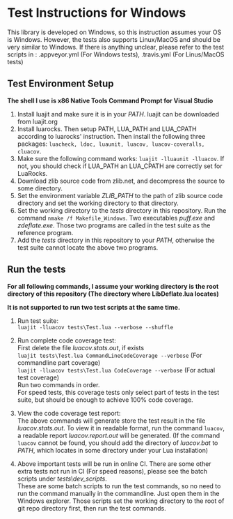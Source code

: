 # Test Instructions for Windows

This library is developed on Windows, so this instruction assumes your OS is
Windows. However, the tests also supports Linux/MacOS and should be very similar
to Windows. If there is anything unclear, please refer to the test scripts
in : .appveyor.yml (For Windows tests), .travis.yml (For Linus/MacOS tests)

## Test Environment Setup

**The shell I use is x86 Native Tools Command Prompt for Visual  Studio**

1. Install luajit and make sure it is in your *PATH*. luajit can be downloaded from luajit.org
2. Install luarocks. Then setup PATH, LUA_PATH and LUA_CPATH according to luarocks' instruction. Then install the following three packages:
`luacheck, ldoc, luaunit, luacov, luacov-coveralls, cluacov`.
3. Make sure the following command works: `luajit -lluaunit -lluacov`. If not,
you should check if LUA_PATH an LUA_CPATH are correctly set for LuaRocks.
4. Download zlib source code from zlib.net, and decompress the source to some directory.
5. Set the environment variable *ZLIB_PATH* to the path of zlib source code directory and set the working directory to that directory.
6. Set the working directory to the *tests* directory in this repository. Run the command `nmake /f Makefile_Windows`. Two executables *puff.exe* and *zdeflate.exe*. Those two programs are called in the test suite as the reference program.
7. Add the *tests* directory in this repository to your *PATH*, otherwise the test suite cannot locate the above two programs.

## Run the tests

**For all following commands, I assume your working directory is the root directory of this repository (The directory where LibDeflate.lua locates)**

**It is not supported to run two test scripts at the same time.**

1. Run test suite:  
`luajit -lluacov tests\Test.lua --verbose --shuffle`  

2. Run complete code coverage test:  
First delete the file *luacov.stats.out*, if exists  
`luajit tests\Test.lua CommandLineCodeCoverage --verbose` (For commandline part coverage)  
`luajit -lluacov tests\Test.lua CodeCoverage --verbose` (For actual test coverage)  
Run two commands in order.  
For speed tests, this coverage tests only select part of tests in the test suite, but should be enough to achieve 100% code coverage.


3. View the code coverage test report:  
The above commands will generate store the test result in the file *luacov.stats.out*. To view it in readable format, run the command `luacov`,
a readable report *luacov.report.out* will be generated. (If the command `luacov` cannot be found, you should add the directory of *luacov.bat* to *PATH*, which locates in some directory under your Lua installation)

4. Above important tests will be run in online CI. There are some other extra tests not run in CI (For speed reasons), please see the batch scripts under *tests\dev_scripts*.  
These are some batch scripts to run the test commands, so no need to
run the command manually in the commandline. Just open them in the Windows
explorer. Those scripts set the working directory to the root of git repo
directory first, then run the test commands.



